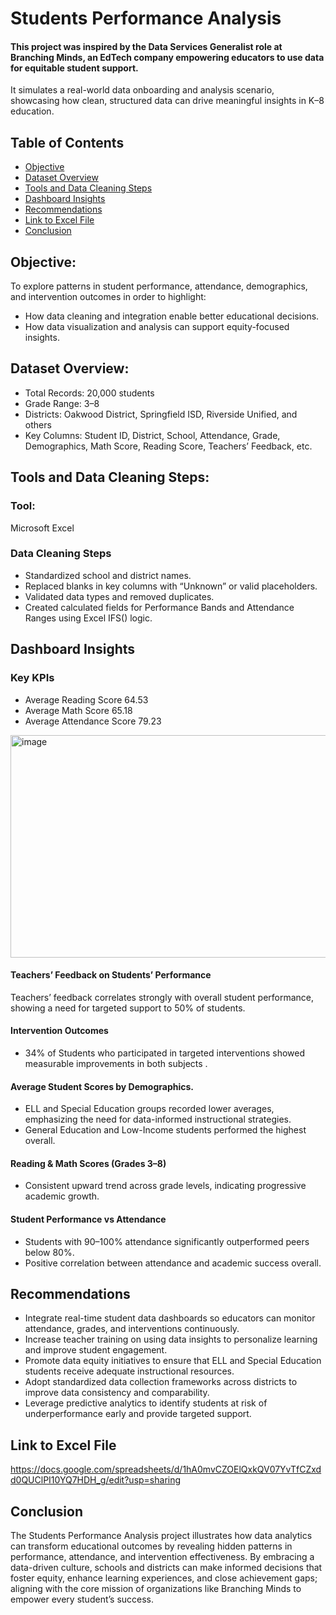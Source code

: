 
# Students Performance Analysis
#### This project was inspired by the Data Services Generalist role at Branching Minds, an EdTech company empowering educators to use data for equitable student support.
It simulates a real-world data onboarding and analysis scenario, showcasing how clean, structured data can drive meaningful insights in K–8 education.

## Table of Contents

- [Objective](#objective)
- [Dataset Overview](#dataset-overview)
- [Tools and Data Cleaning Steps](#tools-and-data-cleaning-steps)
- [Dashboard Insights](#dashboard-insights)
- [Recommendations](#recommendations)
- [Link to Excel File](#link-to-excel-file)
- [Conclusion ](#conclusion)

## Objective:
To explore patterns in student performance, attendance, demographics, and intervention outcomes in order to highlight:
- How data cleaning and integration enable better educational decisions.
- How data visualization and analysis can support equity-focused insights.

## Dataset Overview:
- Total Records: 20,000 students
- Grade Range: 3–8
- Districts: Oakwood District, Springfield ISD, Riverside Unified, and others
- Key Columns: Student ID, District, School, Attendance, Grade, Demographics, Math Score, Reading Score, Teachers’ Feedback, etc.

## Tools and Data Cleaning Steps:
### Tool: 
Microsoft Excel
### Data Cleaning Steps
- Standardized school and district names.
- Replaced blanks in key columns with “Unknown” or valid placeholders.
- Validated data types and removed duplicates.
- Created calculated fields for Performance Bands and Attendance Ranges using Excel IFS() logic.

## Dashboard Insights
### Key KPIs
- Average Reading Score	64.53
- Average Math Score	65.18
- Average Attendance Score	79.23
  
<img width="943" height="356" alt="image" src="https://github.com/user-attachments/assets/613e7148-6793-43a1-996c-7ba931d14de0" />


#### Teachers’ Feedback on Students’ Performance
Teachers’ feedback correlates strongly with overall student performance, showing a need for targeted support to 50% of students.
#### Intervention Outcomes
- 34% of Students who participated in targeted interventions showed measurable improvements in both subjects .
#### Average Student Scores by Demographics.
- ELL and Special Education groups recorded lower averages, emphasizing the need for data-informed instructional strategies.
- General Education and Low-Income students performed the highest overall.
#### Reading & Math Scores (Grades 3–8)
- Consistent upward trend across grade levels, indicating progressive academic growth.
#### Student Performance vs Attendance
- Students with 90–100% attendance significantly outperformed peers below 80%.
- Positive correlation between attendance and academic success overall.
## Recommendations
- Integrate real-time student data dashboards so educators can monitor attendance, grades, and interventions continuously.
- Increase teacher training on using data insights to personalize learning and improve student engagement.
- Promote data equity initiatives to ensure that ELL and Special Education students receive adequate instructional resources.
- Adopt standardized data collection frameworks across districts to improve data consistency and comparability.
- Leverage predictive analytics to identify students at risk of underperformance early and provide targeted support.

## Link to Excel File
https://docs.google.com/spreadsheets/d/1hA0mvCZOElQxkQV07YvTfCZxdd0QUClPI10YQ7HDH_g/edit?usp=sharing
## Conclusion
The Students Performance Analysis project illustrates how data analytics can transform educational outcomes by revealing hidden patterns in performance, attendance, and intervention effectiveness.
By embracing a data-driven culture, schools and districts can make informed decisions that foster equity, enhance learning experiences, and close achievement gaps; aligning with the core mission of organizations like Branching Minds to empower every student’s success.
